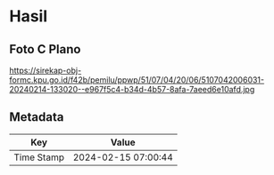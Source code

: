 # Hasil

## Foto C Plano

https://sirekap-obj-formc.kpu.go.id/f42b/pemilu/ppwp/51/07/04/20/06/5107042006031-20240214-133020--e967f5c4-b34d-4b57-8afa-7aeed6e10afd.jpg


## Metadata

| Key        | Value               |
| ---------- | ------------------- |
| Time Stamp | 2024-02-15 07:00:44 |




